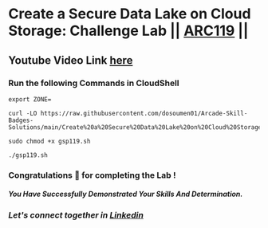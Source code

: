 # Create a Secure Data Lake on Cloud Storage: Challenge Lab || [ARC119](https://www.cloudskillsboost.google/course_templates/704/labs/408094) ||

## Youtube Video Link [here](https://youtu.be/2efxciv5OXM)

### Run the following Commands in CloudShell

```
export ZONE=
```

```
curl -LO https://raw.githubusercontent.com/dosoumen01/Arcade-Skill-Badges-Solutions/main/Create%20a%20Secure%20Data%20Lake%20on%20Cloud%20Storage%3A%20Challenge%20Lab/arc119.sh

sudo chmod +x gsp119.sh

./gsp119.sh

```

### Congratulations 🎉 for completing the Lab !

##### *You Have Successfully Demonstrated Your Skills And Determination.*

### *Let's connect together in [Linkedin](https://www.linkedin.com/in/soumen-kumar-26364a271/)*
